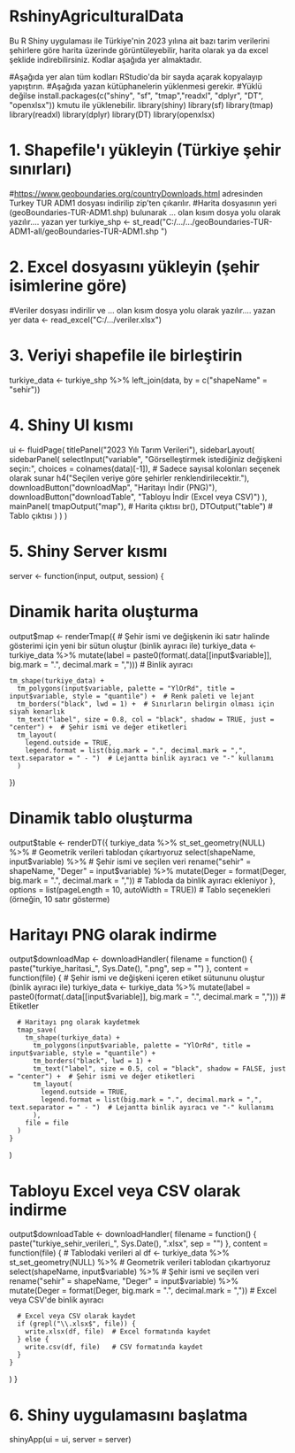 # RshinyAgriculturalData
Bu R Shiny uygulaması ile Türkiye'nin 2023 yılına ait bazı tarim verilerini şehirlere göre harita üzerinde görüntüleyebilir, harita olarak ya da excel şeklide indirebilirsiniz.
Kodlar aşağıda yer almaktadır.

#Aşağıda yer alan tüm kodları  RStudio'da bir sayda açarak kopyalayıp yapıştırın.
#Aşağıda yazan kütüphanelerin yüklenmesi gerekir.
#Yüklü değilse install.packages(c("shiny", "sf", "tmap","readxl", "dplyr", "DT", "openxlsx")) kmutu ile yüklenebilir.
library(shiny)
library(sf)
library(tmap)
library(readxl)
library(dplyr)
library(DT)
library(openxlsx)

# 1. Shapefile'ı yükleyin (Türkiye şehir sınırları)
#https://www.geoboundaries.org/countryDownloads.html adresinden Turkey TUR ADM1 dosyası indirilip zip’ten çıkarılır.
#Harita dosyasının yeri (geoBoundaries-TUR-ADM1.shp) bulunarak ... olan kısım dosya yolu olarak yazılır.... yazan yer
turkiye_shp <- st_read("C:/.../.../geoBoundaries-TUR-ADM1-all/geoBoundaries-TUR-ADM1.shp ")

# 2. Excel dosyasını yükleyin (şehir isimlerine göre)
#Veriler dosyası indirilir ve ... olan kısım dosya yolu olarak yazılır.... yazan yer 
data <- read_excel("C:/.../veriler.xlsx")

# 3. Veriyi shapefile ile birleştirin
turkiye_data <- turkiye_shp %>%
  left_join(data, by = c("shapeName" = "sehir"))

# 4. Shiny UI kısmı
ui <- fluidPage(
  titlePanel("2023 Yılı Tarım Verileri"),
  sidebarLayout(
    sidebarPanel(
      selectInput("variable", "Görselleştirmek istediğiniz değişkeni seçin:", 
                  choices = colnames(data)[-1]),  # Sadece sayısal kolonları seçenek olarak sunar
      h4("Seçilen veriye göre şehirler renklendirilecektir."),
      downloadButton("downloadMap", "Haritayı İndir (PNG)"),
      downloadButton("downloadTable", "Tabloyu İndir (Excel veya CSV)")
    ),
    mainPanel(
      tmapOutput("map"),    # Harita çıktısı
      br(),
      DTOutput("table")     # Tablo çıktısı
    )
  )
)

# 5. Shiny Server kısmı
server <- function(input, output, session) {
  
  # Dinamik harita oluşturma
  output$map <- renderTmap({
    # Şehir ismi ve değişkenin iki satır halinde gösterimi için yeni bir sütun oluştur (binlik ayıracı ile)
    turkiye_data <- turkiye_data %>%
      mutate(label = paste0(format(.data[[input$variable]], big.mark = ".", decimal.mark = ",")))  # Binlik ayıracı
    
    tm_shape(turkiye_data) +
      tm_polygons(input$variable, palette = "YlOrRd", title = input$variable, style = "quantile") +  # Renk paleti ve lejant
      tm_borders("black", lwd = 1) +  # Sınırların belirgin olması için siyah kenarlık
      tm_text("label", size = 0.8, col = "black", shadow = TRUE, just = "center") +  # Şehir ismi ve değer etiketleri
      tm_layout(
        legend.outside = TRUE,
        legend.format = list(big.mark = ".", decimal.mark = ",", text.separator = " - ")  # Lejantta binlik ayıracı ve "-" kullanımı
      )
  })
  
  # Dinamik tablo oluşturma
  output$table <- renderDT({
    turkiye_data %>%
      st_set_geometry(NULL) %>%  # Geometrik verileri tablodan çıkartıyoruz
      select(shapeName, input$variable) %>%  # Şehir ismi ve seçilen veri
      rename("sehir" = shapeName, "Deger" = input$variable) %>%
      mutate(Deger = format(Deger, big.mark = ".", decimal.mark = ","))  # Tabloda da binlik ayıracı ekleniyor
  }, options = list(pageLength = 10, autoWidth = TRUE))  # Tablo seçenekleri (örneğin, 10 satır gösterme)
  
  # Haritayı PNG olarak indirme
  output$downloadMap <- downloadHandler(
    filename = function() {
      paste("turkiye_haritasi_", Sys.Date(), ".png", sep = "")
    },
    content = function(file) {
      # Şehir ismi ve değişkeni içeren etiket sütununu oluştur (binlik ayıracı ile)
      turkiye_data <- turkiye_data %>%
        mutate(label = paste0(format(.data[[input$variable]], big.mark = ".", decimal.mark = ",")))  # Etiketler
      
      # Haritayı png olarak kaydetmek
      tmap_save(
        tm_shape(turkiye_data) +
          tm_polygons(input$variable, palette = "YlOrRd", title = input$variable, style = "quantile") +
          tm_borders("black", lwd = 1) +
          tm_text("label", size = 0.5, col = "black", shadow = FALSE, just = "center") +  # Şehir ismi ve değer etiketleri
          tm_layout(
            legend.outside = TRUE,
            legend.format = list(big.mark = ".", decimal.mark = ",", text.separator = " - ")  # Lejantta binlik ayıracı ve "-" kullanımı
          ),
        file = file
      )
    }
  )
  
  # Tabloyu Excel veya CSV olarak indirme
  output$downloadTable <- downloadHandler(
    filename = function() {
      paste("turkiye_sehir_verileri_", Sys.Date(), ".xlsx", sep = "")
    },
    content = function(file) {
      # Tablodaki verileri al
      df <- turkiye_data %>%
        st_set_geometry(NULL) %>%  # Geometrik verileri tablodan çıkartıyoruz
        select(shapeName, input$variable) %>%  # Şehir ismi ve seçilen veri
        rename("sehir" = shapeName, "Deger" = input$variable) %>%
        mutate(Deger = format(Deger, big.mark = ".", decimal.mark = ","))  # Excel veya CSV'de binlik ayıracı
      
      # Excel veya CSV olarak kaydet
      if (grepl("\\.xlsx$", file)) {
        write.xlsx(df, file)  # Excel formatında kaydet
      } else {
        write.csv(df, file)   # CSV formatında kaydet
      }
    }
  )
}

# 6. Shiny uygulamasını başlatma
shinyApp(ui = ui, server = server)
